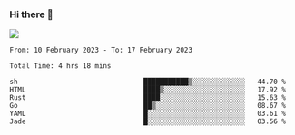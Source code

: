 ### Hi there 👋️

![](https://komarev.com/ghpvc/?username=Loner1024)

<!--START_SECTION:waka-->

```text
From: 10 February 2023 - To: 17 February 2023

Total Time: 4 hrs 18 mins

sh                               ███████████▒░░░░░░░░░░░░░   44.70 %
HTML                             ████▒░░░░░░░░░░░░░░░░░░░░   17.92 %
Rust                             ████░░░░░░░░░░░░░░░░░░░░░   15.63 %
Go                               ██▒░░░░░░░░░░░░░░░░░░░░░░   08.67 %
YAML                             █░░░░░░░░░░░░░░░░░░░░░░░░   03.61 %
Jade                             █░░░░░░░░░░░░░░░░░░░░░░░░   03.56 %
```

<!--END_SECTION:waka-->



